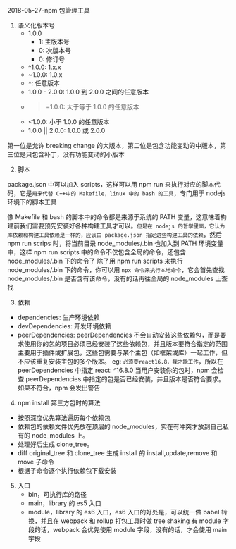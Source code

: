 2018-05-27-npm 包管理工具

1. 语义化版本号
   - 1.0.0
     - 1: 主版本号
     - 0: 次版本号
     - 0: 修订号
   - ^1.0.0: 1.x.x
   - ~1.0.0: 1.0.x
   - `*`: 任意版本
   - 1.0.0 - 2.0.0: 1.0.0 到 2.0.0 之间的任意版本
   - > =1.0.0: 大于等于 1.0.0 的任意版本
   - <1.0.0: 小于 1.0.0 的任意版本
   - 1.0.0 || 2.0.0: 1.0.0 或 2.0.0

第一位是允许 breaking change 的大版本，第二位是包含功能变动的中版本，第三位是只包含补丁，没有功能变动的小版本

2. 脚本

package.json 中可以加入 scripts，这样可以用 npm run 来执行对应的脚本代码，它是`用来代替 C++中的 Makefile，linux 中的 bash 的工具`，专门用于 nodejs 环境下的脚本工具

像 Makefile 和 bash 的脚本中的命令都是来源于系统的 PATH 变量，这意味着构建前我们需要预先安装好各种构建工具才可以。`但是在 nodejs 的哲学里面，它认为库依赖和构建工具依赖是一样的，应该由 package.json 指定这些构建工具的依赖`，然后 npm run scrips 时，将当前目录 node_modules/.bin 也加入到 PATH 环境变量中，这样 npm run scripts 中的命令不仅包含全局的命令，还包含 node_modules/.bin 下的命令了
除了用 npm run scripts 来执行 node_modules/.bin 下的命令，你可以用 `npx 命令来执行本地命令`，它会首先查找 node_modules/.bin 是否含有该命令，没有的话再往全局的 node_modules 上查找

3. 依赖

- dependencies: 生产环境依赖
- devDependencies: 开发环境依赖
- peerDependencies:
  peerDependencies 不会自动安装这些依赖包，而是要求使用你的包的项目必须已经安装了这些依赖包，并且版本要符合指定的范围
  主要用于插件或扩展包，这些包需要与某个主包（如框架或库）一起工作，但不应该重复安装主包的多个版本。
  eg: `必须要react16.8，我才能工作`，所以在 peerDependencies 中指定 react: ^16.8.0
  当用户安装你的包时，npm 会检查 peerDependencies 中指定的包是否已经安装，并且版本是否符合要求。如果不符合，npm 会发出警告

4. npm install 第三方包时的算法

- 按照深度优先算法遍历每个依赖包
- 依赖包的依赖文件优先放在顶层的 node_modules，实在有冲突才放到自己私有的 node_modules 上。
- 处理好后生成 clone_tree。
- diff original_tree 和 clone_tree 生成 install 的 install,update,remove 和 move 子命令
- 根据子命令逐个执行依赖包下载安装

5. 入口
   - bin，可执行库的路径
   - main，library 的 es5 入口
   - module，library 的 es6 入口，es6 入口的好处是，可以统一做 babel 转换，并且在 webpack 和 rollup 打包工具时做 tree shaking
     有 module 字段的话，webpack 会优先使用 module 字段，没有的话，才会使用 main 字段
